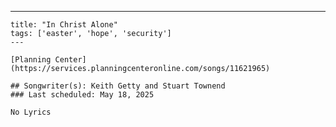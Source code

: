 ---
    title: "In Christ Alone"
    tags: ['easter', 'hope', 'security']
    ---

    [Planning Center](https://services.planningcenteronline.com/songs/11621965)

    ## Songwriter(s): Keith Getty and Stuart Townend
    ### Last scheduled: May 18, 2025          

    No Lyrics
    